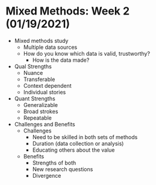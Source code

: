 # Mixed Methods: Week 2 (01/19/2021)

- Mixed methods study
  - Multiple data sources
  - How do you know which data is valid, trustworthy?
    - How is the data made?
- Qual Strengths
  - Nuance
  - Transferable
  - Context dependent
  - Individual stories
- Quant Strengths
  - Generalizable
  - Broad strokes
  - Repeatable
- Challenges and Benefits
  - Challenges
    - Need to be skilled in both sets of methods
    - Duration (data collection or analysis)
    - Educating others about the value
  - Benefits
    - Strengths of both 
    - New research questions 
    - Divergence
